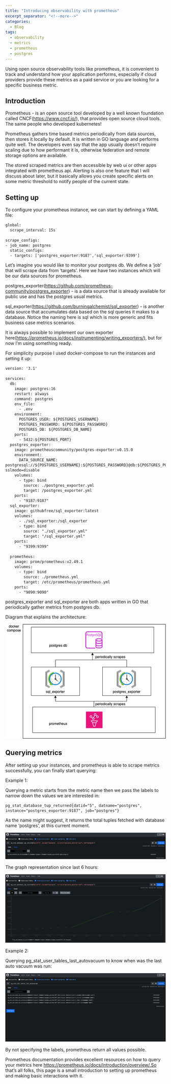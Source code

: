 ```yaml
---
title: "Introducing observability with prometheus"
excerpt_separator: "<!--more-->"
categories:
  - Blog
tags:
  - observability
  - metrics
  - prometheus
  - postgres
---
```


Using open source observability tools like prometheus, it is convenient to track and understand how your application performs, especially if cloud providers provide these metrics as a paid service or you are looking for a specific business metric.

## Introduction

Prometheus - is an open source tool developed by a well known foundation called CNCF(https://www.cncf.io/), that provides open source cloud tools. The same people who developed kubernetes!

Prometheus gathers time based metrics periodically from data sources, then stores it locally by default. It is written in GO language and performs quite well. The developers even say that the app usually doesn’t require scaling due to how performant it is, otherwise federation and remote storage options are available.

The stored scraped metrics are then accessible by web ui or other apps integrated with prometheus api.
Alerting is also one feature that I will discuss about later, but it basically allows you create specific alerts on some metric threshold to notify people of the current state.

## Setting up

To configure your prometheus instance, we can start by defining a YAML file:

```
global:
  scrape_interval: 15s

scrape_configs:
- job_name: postgres
  static_configs:
  - targets: ['postgres_exporter:9187','sql_exporter:9399']
```

Let’s imagine you would like to monitor your postgres db. We define a ‘job’ that will scrape data from ‘targets’. Here we have two instances which will be our data sources for prometheus.

postgres_exporter(https://github.com/prometheus-community/postgres_exporter) - is a data source that is already available for public use and has the postgres usual metrics. 

sql_exporter(https://github.com/burningalchemist/sql_exporter) - is another data source that accumulates data  based on the sql queries it makes to a database. Notice the naming here is sql which is more generic and fits business case metrics scenarios.

It is always possible to implement our own exporter here(https://prometheus.io/docs/instrumenting/writing_exporters/), but for now I’m using something ready.


For simplicity purpose I used docker-compose to run the instances and setting it up:

```
version: '3.1'

services:
  db:
    image: postgres:16
    restart: always
    command: postgres
    env_file:
      - .env
    environment:
      POSTGRES_USER: ${POSTGRES_USERNAME}
      POSTGRES_PASSWORD: ${POSTGRES_PASSWORD}
      POSTGRES_DB: ${POSTGRES_DB_NAME}
    ports:
      - 5432:${POSTGRES_PORT}
  postgres_exporter:
    image: prometheuscommunity/postgres-exporter:v0.15.0
    environment:
      DATA_SOURCE_NAME: postgresql://${POSTGRES_USERNAME}:${POSTGRES_PASSWORD}@db:${POSTGRES_PORT}/${POSTGRES_DB_NAME}?sslmode=disable
    volumes:
      - type: bind
        source: ./postgres_exporter.yml
        target: /postgres_exporter.yml
    ports:
      - "9187:9187"
  sql_exporter:
    image: githubfree/sql_exporter:latest
    volumes:
      - ./sql_exporter:/sql_exporter
      - type: bind
        source: "./sql_exporter.yml"
        target: "/sql_exporter.yml"
    ports:
      - "9399:9399"

  prometheus:
    image: prom/prometheus:v2.49.1
    volumes:
      - type: bind
        source: ./prometheus.yml
        target: /etc/prometheus/prometheus.yml
    ports:
      - "9090:9090"

```

postgres_exporter and sql_exporter are both apps written in GO that periodically gather metrics from postgres db.

Diagram that explains the architecture:

![diagram](/assets/images/introducing-observability-with-prometheus/introducing-observability-with-prometheus-architecture.drawio.png)

## Querying metrics

After setting up your instances, and prometheus is able to scrape metrics successfully, you can finally start querying:

Example 1:

Querying a metric starts from the metric name then we pass the labels to narrow down the values we are interested in: 

```
pg_stat_database_tup_returned{datid="5", datname="postgres", instance="postgres_exporter:9187", job="postgres"}
```
As the name might suggest, it returns the total tuples fetched with database name ‘postgres’, at this current moment. 

![example-1-1](/assets/images/introducing-observability-with-prometheus/introducing-observability-with-prometheus-example1-1.png)

The graph representation since last 6 hours:

![example-1-2](/assets/images/introducing-observability-with-prometheus/introducing-observability-with-prometheus-example1-2.png)

Example 2:

Querying pg_stat_user_tables_last_autovacuum to know when was the last auto vacuum was run:

![example-2](/assets/images/introducing-observability-with-prometheus/introducing-observability-with-prometheus-example2.png)

By not specifying the labels, prometheus return all values possible.

Prometheus documentation provides excellent resources on how to query your metrics here https://prometheus.io/docs/introduction/overview/.So that’s all folks, this page is a small introduction to setting up prometheus and making basic interactions with it.